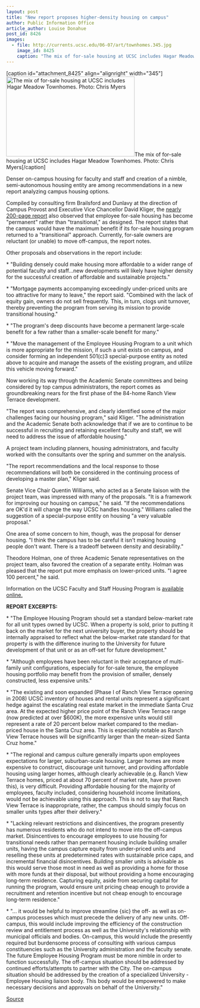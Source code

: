 ```yaml
---
layout: post
title: "New report proposes higher-density housing on campus"
author: Public Information Office
article_author: Louise Donahue
post_id: 8426
images:
  - file: http://currents.ucsc.edu/06-07/art/townhomes.345.jpg
    image_id: 8425
    caption: "The mix of for-sale housing at UCSC includes Hagar Meadow Townhomes. Photo: Chris Myers"
---
```


[caption id="attachment_8425" align="alignright" width="345"]<a href="http://dev-ucsc-news.pantheonsite.io/wp-content/uploads/2006/11/townhomes.345.jpg"><img class="size-full wp-image-8425" src="http://dev-ucsc-news.pantheonsite.io/wp-content/uploads/2006/11/townhomes.345.jpg" alt="The mix of for-sale housing at UCSC includes Hagar Meadow Townhomes. Photo: Chris Myers" width="345" height="214" /></a>The mix of for-sale housing at UCSC includes Hagar Meadow Townhomes. Photo: Chris Myers[/caption]
<a name="content" id="content"></a>
<p>
  Denser on-campus housing for faculty and staff and creation of a nimble, semi-autonomous housing entity are among recommendations in a new report analyzing campus housing options.
</p>
<p>
  Compiled by consulting firm Brailsford and Dunlavy at the direction of Campus Provost and Executive Vice Chancellor David Kliger, the <a href="http://housing.ucsc.edu/employee-housing/pdf/EHAP.pdf">nearly 200-page report</a> also observed that employee for-sale housing has become "permanent" rather than "transitional," as designed. The report states that the campus would have the maximum benefit if its for-sale housing program returned to a "transitional" approach. Currently, for-sale owners are reluctant (or unable) to move off-campus, the report notes.
</p>
<p>
  Other proposals and observations in the report include:
</p>
<p>
  * "Building densely could make housing more affordable to a wider range of potential faculty and staff...new developments will likely have higher density for the successful creation of affordable and sustainable projects."
</p>
<p>
  * "Mortgage payments accompanying exceedingly under-priced units are too attractive for many to leave," the report said. "Combined with the lack of equity gain, owners do not sell frequently. This, in turn, clogs unit turnover, thereby preventing the program from serving its mission to provide transitional housing."
</p>
<p>
  * "The program's deep discounts have become a permanent large-scale benefit for a few rather than a smaller-scale benefit for many."
</p>
<p>
  * "Move the management of the Employee Housing Program to a unit which is more appropriate for the mission, if such a unit exists on campus, and consider forming an independent 501(c)3 special-purpose entity as noted above to acquire and manage the assets of the existing program, and utilize this vehicle moving forward."
</p>
<p>
  Now working its way through the Academic Senate committees and being considered by top campus administrators, the report comes as groundbreaking nears for the first phase of the 84-home Ranch View Terrace development.
</p>
<p>
  "The report was comprehensive, and clearly identified some of the major challenges facing our housing program," said Kliger. "The administration and the Academic Senate both acknowledge that if we are to continue to be successful in recruiting and retaining excellent faculty and staff, we will need to address the issue of affordable housing."
</p>
<p>
  A project team including planners, housing administrators, and faculty worked with the consultants over the spring and summer on the analysis.
</p>
<p>
  "The report recommendations and the local response to those recommendations will both be considered in the continuing process of developing a master plan," Kliger said.
</p>
<p>
  Senate Vice Chair Quentin Williams, who acted as a Senate liaison with the project team, was impressed with many of the proposals. "It is a framework for improving our housing on campus," he said. "If the recommendations are OK'd it will change the way UCSC handles housing." Williams called the suggestion of a special-purpose entity on housing "a very valuable proposal."
</p>
<p>
  One area of some concern to him, though, was the proposal for denser housing. "I think the campus has to be careful it isn't making housing people don't want. There is a tradeoff between density and desirability."
</p>
<p>
  Theodore Holman, one of three Academic Senate representatives on the project team, also favored the creation of a separate entity. Holman was pleased that the report put more emphasis on lower-priced units. "I agree 100 percent," he said.
</p>
<p>
  Information on the UCSC Faculty and Staff Housing Program is <a href="http://housing.ucsc.edu/employee-housing/index.html">available online.</a>
</p>
<p>
  <strong>REPORT EXCERPTS:</strong>
</p>
<p>
  * "The Employee Housing Program should set a standard below-market rate for all unit types owned by UCSC. When a property is sold, prior to putting it back on the market for the next university buyer, the property should be internally appraised to reflect what the below-market rate standard for that property is with the difference inuring to the University for future development of that unit or as an off-set for future development."
</p>
<p>
  * "Although employees have been reluctant in their acceptance of multi-family unit configurations, especially for for-sale tenure, the employee housing portfolio may benefit from the provision of smaller, densely constructed, less expensive units."
</p>
<p>
  * "The existing and soon expanded (Phase I of Ranch View Terrace opening in 2008) UCSC inventory of houses and rental units represent a significant hedge against the escalating real estate market in the immediate Santa Cruz area. At the expected higher price point of the Ranch View Terrace range (now predicted at over $600K), the more expensive units would still represent a rate of 20 percent below market compared to the median-priced house in the Santa Cruz area. This is especially notable as Ranch View Terrace houses will be significantly larger than the mean-sized Santa Cruz home."
</p>
<p>
  * "The regional and campus culture generally imparts upon employees expectations for larger, suburban-scale housing. Larger homes are more expensive to construct, discourage unit turnover, and providing affordable housing using larger homes, although clearly achievable (e.g. Ranch View Terrace homes, priced at about 70 percent of market rate, have proven this), is very difficult. Providing affordable housing for the majority of employees, faculty included, considering household income limitations, would not be achievable using this approach. This is not to say that Ranch View Terrace is inappropriate, rather, the campus should simply focus on smaller units types after their delivery."
</p>
<p>
  * "Lacking relevant restrictions and disincentives, the program presently has numerous residents who do not intend to move into the off-campus market. Disincentives to encourage employees to use housing for transitional needs rather than permanent housing include building smaller units, having the campus capture equity from under-priced units and reselling these units at predetermined rates with sustainable price caps, and incremental financial disincentives. Building smaller units is advisable as this would serve those most in need as well as providing a home for those with more funds at their disposal, but without providing a home encouraging long-term residence. Capturing equity, aside from securing capital for running the program, would ensure unit pricing cheap enough to provide a recruitment and retention incentive but not cheap enough to encourage long-term residence."
</p>
<p>
  * "... it would be helpful to improve streamline {sic} the off- as well as on-campus processes which must precede the delivery of any new units. Off-campus, this would include improving the efficiency of the construction review and entitlement process as well as the University's relationship with municipal officials and bodies. On-campus, this would include the presently required but burdensome process of consulting with various campus constituencies such as the University administration and the faculty senate. The future Employee Housing Program must be more nimble in order to function successfully. The off-campus situation should be addressed by continued efforts/attempts to partner with the City. The on-campus situation should be addressed by the creation of a specialized University - Employee Housing liaison body. This body would be empowered to make necessary decisions and approvals on behalf of the University."<br>
</p>
<p><a href="http://www1.ucsc.edu/currents/06-07/11-27/housing.asp" title="Permalink to housing">Source</a></p>
